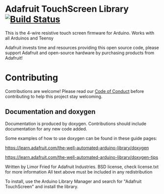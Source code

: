 # Adafruit TouchScreen Library [![Build Status](https://github.com/adafruit/Adafruit_TouchScreen/workflows/Arduino%20Library%20CI/badge.svg)](https://github.com/adafruit/Adafruit_TouchScreen/actions)

This is the 4-wire resistive touch screen firmware for Arduino. Works with all Arduinos and Teensy


Adafruit invests time and resources providing this open source code, please support Adafruit and open-source hardware by purchasing products from Adafruit!

# Contributing

Contributions are welcome! Please read our [Code of Conduct](https://github.com/adafruit/Adafruit_TouchScreen/blob/master/CODE_OF_CONDUCT.md>)
before contributing to help this project stay welcoming.

## Documentation and doxygen
Documentation is produced by doxygen. Contributions should include documentation for any new code added.

Some examples of how to use doxygen can be found in these guide pages:

https://learn.adafruit.com/the-well-automated-arduino-library/doxygen

https://learn.adafruit.com/the-well-automated-arduino-library/doxygen-tips

Written by Limor Fried for Adafruit Industries.
BSD license, check license.txt for more information
All text above must be included in any redistribution

To install, use the Arduino Library Manager and search for "Adafruit TouchScreen" and install the library.
